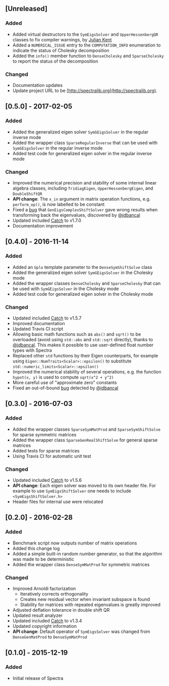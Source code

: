 ## [Unreleased]
### Added
- Added virtual destructors to the `SymEigsSolver` and `UpperHessenbergQR` classes
  to fix compiler warnings, by [Julian Kent](https://github.com/jkflying)
- Added a `NUMERICAL_ISSUE` entry to the `COMPUTATION_INFO` enumeration to indicate
  the status of Cholesky decomposition
- Added the `info()` member function to `DenseCholesky` and `SparseCholesky` to
  report the status of the decomposition

### Changed
- Documentation updates
- Update project URL to be [http://spectralib.org](http://spectralib.org).


## [0.5.0] - 2017-02-05
### Added
- Added the generalized eigen solver `SymGEigsSolver` in the regular inverse mode
- Added the wrapper class `SparseRegularInverse` that can be used with
  `SymGEigsSolver` in the regular inverse mode
- Added test code for generalized eigen solver in the regular inverse mode

### Changed
- Improved the numerical precision and stability of some internal linear
  algebra classes, including `TridiagEigen`, `UpperHessenbergEigen`, and
  `DoubleShiftQR`
- **API change**: The `x_in` argument in matrix operation functions, e.g.
  `perform_op()`, is now labelled to be constant
- Fixed a [bug](https://github.com/yixuan/spectra/issues/15) that
  `GenEigsComplexShiftSolver` gave wrong results when transforming back the
  eigenvalues, discovered by [@jdbancal](https://github.com/jdbancal)
- Updated included [Catch](https://github.com/philsquared/Catch) to v1.7.0
- Documentation improvement


## [0.4.0] - 2016-11-14
### Added
- Added an `Uplo` template parameter to the `DenseSymShiftSolve` class
- Added the generalized eigen solver `SymGEigsSolver` in the Cholesky mode
- Added the wrapper classes `DenseCholesky` and `SparseCholesky` that can be
  used with `SymGEigsSolver` in the Cholesky mode
- Added test code for generalized eigen solver in the Cholesky mode

### Changed
- Updated included [Catch](https://github.com/philsquared/Catch) to v1.5.7
- Improved documentation
- Updated Travis CI script
- Allowing basic math functions such as `abs()` and `sqrt()` to be overloaded
  (avoid using `std::abs` and `std::sqrt` directly), thanks to
  [@jdbancal](https://github.com/jdbancal). This makes it possible to use
  user-defined float number types with Spectra
- Replaced other `std` functions by their Eigen counterparts, for example using
  `Eigen::NumTraits<Scalar>::epsilon()` to substitute
  `std::numeric_limits<Scalar>::epsilon()`
- Improved the numerical stability of several operations, e.g. the function
  `hypot(x, y)` is used to compute `sqrt(x^2 + y^2)`
- More careful use of "approximate zero" constants
- Fixed an out-of-bound [bug](https://github.com/yixuan/spectra/issues/14)
  detected by [@jdbancal](https://github.com/jdbancal)


## [0.3.0] - 2016-07-03
### Added
- Added the wrapper classes `SparseSymMatProd` and `SparseSymShiftSolve`
  for sparse symmetric matrices
- Added the wrapper class `SparseGenRealShiftSolve` for general sparse matrices
- Added tests for sparse matrices
- Using Travis CI for automatic unit test

### Changed
- Updated included [Catch](https://github.com/philsquared/Catch) to v1.5.6
- **API change**: Each eigen solver was moved to its own header file.
  For example to use `SymEigsShiftSolver` one needs to include
  `<SymEigsShiftSolver.h>`
- Header files for internal use were relocated


## [0.2.0] - 2016-02-28
### Added
- Benchmark script now outputs number of matrix operations
- Added this change log
- Added a simple built-in random number generator, so that the algorithm
  was made to be deterministic
- Added the wrapper class `DenseSymMatProd` for symmetric matrices

### Changed
- Improved Arnoldi factorization
  - Iteratively corrects orthogonality
  - Creates new residual vector when invariant subspace is found
  - Stability for matrices with repeated eigenvalues is greatly improved
- Adjusted deflation tolerance in double shift QR
- Updated result analyzer
- Updated included [Catch](https://github.com/philsquared/Catch) to v1.3.4
- Updated copyright information
- **API change**: Default operator of `SymEigsSolver` was changed from
  `DenseGenMatProd` to `DenseSymMatProd`


## [0.1.0] - 2015-12-19
### Added
- Initial release of Spectra
